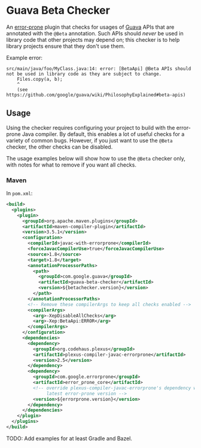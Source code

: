 # Guava Beta Checker

An [error-prone](https://github.com/google/error-prone) plugin that checks for
usages of [Guava](https://github.com/google/guava) APIs that are annotated with
the `@Beta` annotation. Such APIs should _never_ be used in library code that
other projects may depend on; this checker is to help library projects ensure
that they don't use them.

Example error:

```
src/main/java/foo/MyClass.java:14: error: [BetaApi] @Beta APIs should not be used in library code as they are subject to change.
    Files.copy(a, b);
    ^
    (see https://github.com/google/guava/wiki/PhilosophyExplained#beta-apis)
```

## Usage

Using the checker requires configuring your project to build with the
error-prone Java compiler. By default, this enables a lot of useful
checks for a variety of common bugs. However, if you just want to use the
`@Beta` checker, the other checks can be disabled.

The usage examples below will show how to use the `@Beta` checker only,
with notes for what to remove if you want all checks.

### Maven

In `pom.xml`:

```xml
<build>
  <plugins>
    <plugin>
      <groupId>org.apache.maven.plugins</groupId>
      <artifactId>maven-compiler-plugin</artifactId>
      <version>3.5.1</version>
      <configuration>
        <compilerId>javac-with-errorprone</compilerId>
        <forceJavacCompilerUse>true</forceJavacCompilerUse>
        <source>1.8</source>
        <target>1.8</target>
        <annotationProcessorPaths>
          <path>
            <groupId>com.google.guava</groupId>
            <artifactId>guava-beta-checker</artifactId>
            <version>${betachecker.version}</version>
          </path>
        </annotationProcessorPaths>
        <!-- Remove these compilerArgs to keep all checks enabled -->
        <compilerArgs>
          <arg>-XepDisableAllChecks</arg>
          <arg>-Xep:BetaApi:ERROR</arg>
        </compilerArgs>
      </configuration>
      <dependencies>
        <dependency>
          <groupId>org.codehaus.plexus</groupId>
          <artifactId>plexus-compiler-javac-errorprone</artifactId>
          <version>2.5</version>
        </dependency>
        <dependency>
          <groupId>com.google.errorprone</groupId>
          <artifactId>error_prone_core</artifactId>
          <!-- override plexus-compiler-javac-errorprone's dependency with the
               latest error-prone version -->
          <version>${errorprone.version}</version>
        </dependency>
      </dependencies>
    </plugin>
  </plugins>
</build>
```

TODO: Add examples for at least Gradle and Bazel.
